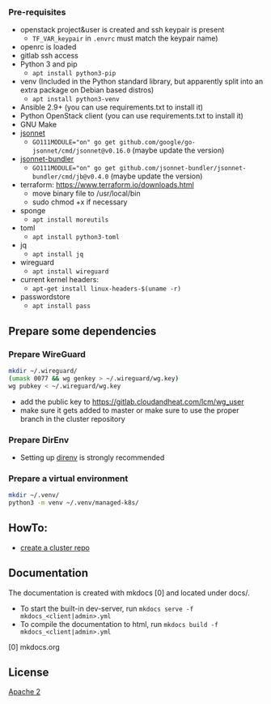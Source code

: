 ### Pre-requisites

 - openstack project&user is created and ssh keypair is present
   - `TF_VAR_keypair` in `.envrc` must match the keypair name)
 - openrc is loaded
 - gitlab ssh access
- Python 3 and pip
  - `apt install python3-pip`
- venv (Included in the Python standard library, but apparently split into an extra package on Debian based distros)
  - `apt install python3-venv`
- Ansible 2.9+ (you can use requirements.txt to install it)
- Python OpenStack client (you can use requirements.txt to install it)
- GNU Make
- [jsonnet](https://github.com/google/jsonnet)
  - `GO111MODULE="on" go get github.com/google/go-jsonnet/cmd/jsonnet@v0.16.0` (maybe update the version)
- [jsonnet-bundler](https://github.com/jsonnet-bundler/jsonnet-bundler#install)
  - `GO111MODULE="on" go get github.com/jsonnet-bundler/jsonnet-bundler/cmd/jb@v0.4.0` (maybe update the version)
- terraform: https://www.terraform.io/downloads.html
  - move binary file to /usr/local/bin
  - sudo chmod +x if necessary
- sponge
  - `apt install moreutils`
- toml
  - `apt install python3-toml`
- jq
  - `apt install jq`
- wireguard
  - `apt install wireguard`
- current kernel headers:
  - `apt-get install linux-headers-$(uname -r)`
- passwordstore
  - `apt install pass`

## Prepare some dependencies

### Prepare WireGuard
```bash
mkdir ~/.wireguard/
(umask 0077 && wg genkey > ~/.wireguard/wg.key)
wg pubkey < ~/.wireguard/wg.key
```
- add the public key to https://gitlab.cloudandheat.com/lcm/wg_user
- make sure it gets added to master or make sure to use the proper branch in the cluster repository

### Prepare DirEnv
- Setting up [direnv](https://direnv.net/) is strongly recommended

### Prepare a virtual environment
```bash
mkdir ~/.venv/
python3 -m venv ~/.venv/managed-k8s/
```
## HowTo:

- [create a cluster repo](docs/admin/cluster-repo.md#creating-a-new-cluster-repository)

## Documentation

The documentation is created with mkdocs [0] and located under docs/.
 - To start the built-in dev-server, run `mkdocs serve -f mkdocs_<client|admin>.yml`
 - To compile the documentation to html, run `mkdocs build -f mkdocs_<client|admin>.yml`

[0] mkdocs.org

## License

[Apache 2](LICENSE.txt)
